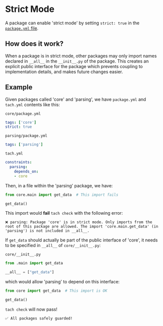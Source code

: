 # Strict Mode

A package can enable 'strict mode' by setting `strict: true` in the [`package.yml` file](configuration.md#packageyml).

## How does it work?
When a package is in strict mode, other packages may only import names declared in `__all__` in the `__init__.py` of the package.
This creates an explicit public interface for the package which prevents coupling to implementation details, and makes future changes easier.

## Example

Given packages called 'core' and 'parsing', we have `package.yml` and `tach.yml` contents like this:

`core/package.yml`
```yaml
tags: ['core']
strict: true
```

`parsing/package.yml`
```yaml
tags: ['parsing']
```

`tach.yml`
```yaml
constraints:
  parsing:
    depends_on:
    - core
```

Then, in a file within the 'parsing' package, we have:
```python
from core.main import get_data  # This import fails

get_data()
```

This import would **fail** `tach check` with the following error:
```shell
❌ parsing: Package 'core' is in strict mode. Only imports from the root of this package are allowed. The import 'core.main.get_data' (in 'parsing') is not included in __all__.
```

If `get_data` should actually be part of the public interface of 'core', it needs to be specified in `__all__` of `core/__init__.py`:

`core/__init__.py`
```python
from .main import get_data

__all__ = ["get_data"]
```

which would allow 'parsing' to depend on this interface:

```python
from core import get_data  # This import is OK

get_data()
```
`tach check` will now pass!
```bash
✅ All packages safely guarded!
```